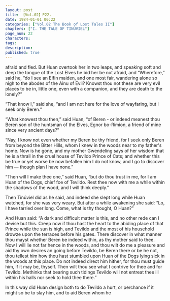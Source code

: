 ```yaml
---
layout: post
title: 【Vol.02】P22.
date: 1984-01-01 00:22
categories: ["Vol.02 The Book of Lost Tales II"]
chapters: ["I. THE TALE OF TINÚVIEL"]
page_num: 22
characters: 
tags: 
description: 
published: true
---
```


<p style="text-indent: 0;">
afraid and fled. But Huan overtook her in two leaps, and speaking soft and deep the tongue of the Lost Elves he bid her be not afraid, and “Wherefore,” said he, “do I see an Elfin maiden, and one most fair, wandering alone so nigh to the abodes of the Ainu of Evil? Knowst thou not these are very evil places to be in, little one, even with a companion, and they are death to the lonely?”
</p>

“That know I,” said she, “and I am not here for the love of wayfaring, but I seek only Beren.”

“What knowest thou then,” said Huan, “of Beren - or indeed meanest thou Beren son of the huntsman of the Elves, Egnor bo-Rimion, a friend of mine since very ancient days?”

“Nay, I know not even whether my Beren be thy friend, for I seek only Beren from beyond the Bitter Hills, whom I knew in the woods near to my father's home. Now is he gone, and my mother Gwendeling says of her wisdom that he is a thrall in the cruel house of Tevildo Prince of Cats; and whether this be true or yet worse be now befallen him I do not know, and I go to discover him — though plan I have none.”

“Then will I make thee one,” said Huan, “but do thou trust in me, for I am Huan of the Dogs, chief foe of Tevildo. Rest thee now with me a while within the shadows of the wood, and I will think deeply.”

Then Tinúviel did as he said, and indeed she slept long while Huan watched, for she was very weary. But after a while awakening she said: “Lo, I have tarried over long. Come, what is thy thought, O Huan?”

And Huan said: “A dark and difficult matter is this, and no other rede can I devise but this. Creep now if thou hast the heart to the abiding place of that Prince while the sun is high, and Tevildo and the most of his household drowze upon the terraces before his gates. There discover in what manner thou mayst whether Beren be indeed within, as thy mother said to thee. Now I will lie not far hence in the woods, and thou wilt do me a pleasure and aid thy own desires an going before Tevildo, be Beren there or be he not, thou tellest him how thou hast stumbled upon Huan of the Dogs lying sick in the woods at this place. Do not indeed direct him hither, for thou must guide him, if it may be, thyself. Then wilt thou see what I contrive for thee and for Tevildo. Methinks that bearing such tidings Tevildo will not entreat thee ill within his halls nor seek to hold thee there.”

In this way did Huan design both to do Tevildo a hurt, or perchance if it might so be to slay him, and to aid Beren whom he

